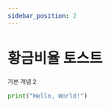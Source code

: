 ```yaml
---
sidebar_position: 2
---
```


# 황금비율 토스트

<sup>기본 개념 2</sup>

```python novice-high/02/05/2
print("Hello, World!")
```